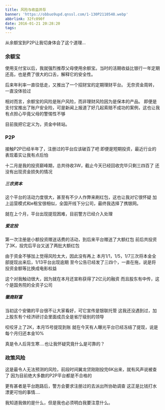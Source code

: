 ```yaml
---
title: 风险与收益并存
banner: 'https://obbuo9upd.qnssl.com/1-130P2110548.webp'
abbrlink: 32fc090f
date: 2016-01-21 20:28:20
tags:
---
```


从余额宝到P2P让我切身体会了这个道理...
<!--more-->

### 余额宝

使用支付宝以后，我就强烈推荐父母使用余额宝。当时的活期收益比银行一年定期还高，也是费了很大的口舌，解释它的安全性。

后来年利率一直往低走，又推出了一个招财宝的定期理财平台。
无奈资金周转，一直没体验过

相对而言，余额宝的风险是账户风险，而非理财风险因为是保本的产品。
即便是支付宝推出了账户安全险，可是新闻上报道了好几起索赔不成功的案例，这也让我有点担心毕竟父母的警惕性不够

目前我把它定义为，资金中转站。

### P2P

接触P2P已经半年了，注册过的平台应该破百了吧
即便是短期投资，最近行业的表现着实让我有点后怕

十二月是我的投资巅峰期，总共待收3W，截止今天已经回收完毕只剩三四百了
还没有出现资金损失的情况

##### 三农资本

这个平台的活动力度很大，甚至有不少人作弊来刷红包，这也让我对它很怀疑
加上运营模式和e租宝很相似，全国开线下分公司，最终我选择了携银网。

就在上个月，平台出现提现困难，目前警方已经介入处理

##### 爱定投

第一次注册是小额投资赠送话费的活动，到后来平台赠送了大额红包
前后共投资了3K，投完后平台又送了两批大额红包

由于资金不够加上觉得风险太大，因此没有再上
本月1/1，1/5，1/7三次将本金全部提现出来后，1/13平台出现逾期
至今公告已经发了三四个，一直在拖，说是将投资金额等比换成电影权益

这个对我触动很大，因为就在本月还宣称获得了2亿元的融资
而且股东有中传，这个是国务院的全资子公司

##### 徽商财富

当初这个安徽的平台很不让大家看好，可它宣传是银联托管
这我还没遇到过，加上股东有个经济研讨会里面成员全是省厅级别的领导

咬咬牙上了2K，本月15号提现到账
就在今天有人曝光平台已经冻结了提现，说是每个月归还本金10%

真是令人后背生寒....也让我怀疑究竟什么是可靠的？

### 政策风险

这是最令人无法预测的风险，前段时间翼龙贷刚刚投完6K出来，就有风声说被查了
因为目前绝大多数的P2P平台都是不合格的

更有甚者是平台跑路后，警方会要求注册过的去派出所协助调查
这正是比钱打水漂更可怕的事情....


我知道我做的是什么，但是我也必须明白我要注意什么。
